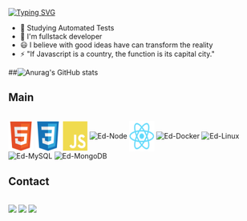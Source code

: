 

<!-- **iiReemi/iiReemi** is a ✨ _special_ ✨ repository because its `README.md` (this file) appears on your GitHub profile.-->
[![Typing SVG](https://readme-typing-svg.herokuapp.com/?color=fffff&size=35&center=true&vCenter=true&width=1000&lines=Hello,+My+Name+is+Ed+;I'm+20+years+old;I'm+from+Brazil;I'm+Fullstack+Developer;Be+Welcome!+:%29)](https://git.io/typing-svg)

<!-- - 🔭 I’m currently working on -->
- 🌱 Studying Automated Tests
- 👯 I'm fullstack developer
- 😃 I believe with good ideas have can transform the reality
- ⚡ "If Javascript is a country, the function is its capital city."

##![Anurag's GitHub stats](https://github-readme-stats.vercel.app/api?username=iiReemi&show_icons=true&theme=dark)

## Main

<div style="display: inline_block"><br>
  <img align="center" alt="Ed-HTML" height="60" width="50" src="https://raw.githubusercontent.com/devicons/devicon/master/icons/html5/html5-original.svg">
  <img align="center" alt="Ed-CSS" height="60" width="50" src="https://raw.githubusercontent.com/devicons/devicon/master/icons/css3/css3-original.svg">
  <img align="center" alt="Ed-JS" height="60" width="50" src="https://raw.githubusercontent.com/devicons/devicon/master/icons/javascript/javascript-plain.svg">
  <img align="center" alt="Ed-Node" height="60" width="50" src="https://cdn.jsdelivr.net/gh/devicons/devicon/icons/nodejs/nodejs-original.svg">
  <img align="center" alt="Ed-React" height="60" width="50" src="https://raw.githubusercontent.com/devicons/devicon/master/icons/react/react-original.svg">
  <img align="center" alt="Ed-Docker" height="60" width="50" src="https://cdn.jsdelivr.net/gh/devicons/devicon/icons/docker/docker-original.svg">
  <img align="center" alt="Ed-Linux" height="60" width="50" src="https://cdn.jsdelivr.net/gh/devicons/devicon/icons/linux/linux-original.svg">
  <img align="center" alt="Ed-MySQL" height="60" width="50" src="https://cdn.jsdelivr.net/gh/devicons/devicon/icons/mysql/mysql-original.svg">
  <img align="center" alt="Ed-MongoDB" height="60" width="50" src="https://cdn.jsdelivr.net/gh/devicons/devicon/icons/mongodb/mongodb-original.svg">
</div>

## Contact
<div style="display: inline_block"><br>
  <a href="https://www.instagram.com/ej.limaa" target="_blank"><img src="https://img.shields.io/badge/-Instagram-%23E4405F?style=for-the-badge&logo=instagram&logoColor=white" target="_blank"></a>
  <a href = "mailto:eddie.limaa@gmail.com"><img src="https://img.shields.io/badge/-Gmail-%23333?style=for-the-badge&logo=gmail&logoColor=white" target="_blank"></a>
  <a href="https://www.linkedin.com/in/edlimaa" target="_blank"><img src="https://img.shields.io/badge/-LinkedIn-%230077B5?style=for-the-badge&logo=linkedin&logoColor=white" target="_blank"></a> 
</div>
